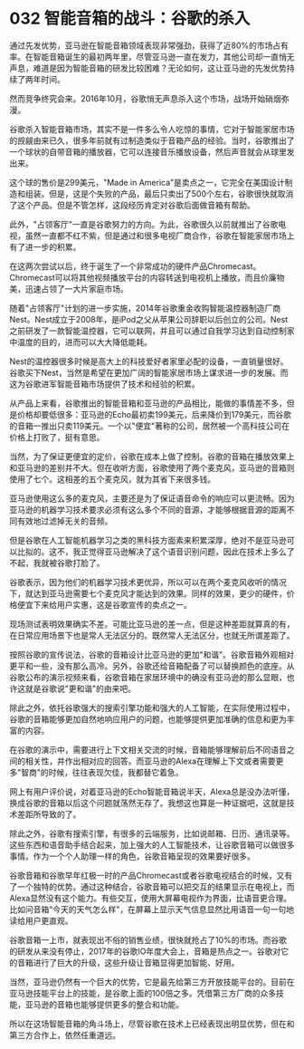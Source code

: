 # 032 智能音箱的战斗：谷歌的杀入

通过先发优势，亚马逊在智能音箱领域表现非常强劲，获得了近80%的市场占有率。在智能音箱诞生的最初两年里，尽管亚马逊一直在发力，其他公司却一直悄无声息，难道是因为智能音箱的研发比较困难？无论如何，这让亚马逊的先发优势持续了两年时间。

然而竞争终究会来。2016年10月，谷歌悄无声息杀入这个市场，战场开始硝烟弥漫。

谷歌杀入智能音箱市场，其实不是一件多么令人吃惊的事情，它对于智能家居市场的觊觎由来已久，很多年前就有过制造类似于音箱产品的经验。当时，谷歌推出了一个球状的自带音箱的播放器，它可以连接音乐播放设备，然后声音就会从球里发出来。

这个球的售价是299美元，"Made in
America"是卖点之一，它完全在美国设计制造和组装。但是，这是个失败的产品，最后只卖出了500个左右，谷歌很快就取消了这个产品。但是不管怎样，这段经历肯定对谷歌后面做音箱有帮助。

此外，"占领客厅"一直是谷歌努力的方向。为此，谷歌很久以前就推出了谷歌电视，虽然一直都不红不紫，但是通过和很多电视厂商合作，谷歌在智能家居市场上有了进一步的积累。

在这两次尝试以后，终于诞生了一个非常成功的硬件产品Chromecast。Chromecast可以将其他视频播放平台的内容转送到电视机上播放，而且价廉物美，迅速占领了一大片家庭市场。

随着"占领客厅"计划的进一步实施，2014年谷歌重金收购智能温控器制造厂商Nest。Nest成立于2008年，是iPod之父从苹果公司辞职以后创立的公司。Nest之前研发了一款智能温控器，它可以联网，并且可以通过自我学习达到自动控制家中温度的目的，进而可以大大降低能耗。

Nest的温控器很多时候是高大上的科技爱好者家里必配的设备，一直销量很好。谷歌买下Nest，当然是希望在更加广阔的智能家居市场上谋求进一步的发展。而这为谷歌进军智能音箱市场提供了技术和经验的积累。

从产品上来看，谷歌推出的智能音箱和亚马逊的产品相比，能做的事情差不多，但是价格却要低很多：亚马逊的Echo最初卖199美元，后来降价到179美元，而谷歌的音箱一推出只卖119美元。一个以"便宜"著称的公司，居然被一个高科技公司在价格上打败了，挺有意思。

当然，为了保证更便宜的定价，谷歌在成本上做了控制。谷歌的音箱在播放效果上和亚马逊的差别并不大。但在收听方面，谷歌使用了两个麦克风，亚马逊的音箱则使用了七个。这相差的五个麦克风，就为其省下来很多钱。

亚马逊使用这么多的麦克风，主要还是为了保证语音命令的响应可以更流畅。因为亚马逊的机器学习技术要求必须有这么多个不同的音源，才能够根据音源的距离不同有效地过滤掉无关的音频。

但是谷歌在人工智能机器学习之类的黑科技方面素来积累深厚，绝对不是亚马逊可以比拟的。这不，我正觉得亚马逊解决了这个语音识别问题，因此在技术上多么了不起，我就被谷歌打脸了。

谷歌表示，因为他们的机器学习技术更优异，所以可以在两个麦克风收听的情况下，就达到亚马逊需要七个麦克风才能达到的效果。同样的效果，更少的硬件，价格便宜下来给用户实惠，这是谷歌宣传的卖点之一。

现场测试表明效果确实不差。可能比亚马逊的差一点，但是这种差距就算真的有，在日常应用场景下也是常人无法区分的。既然常人无法区分，也就无所谓差距了。

按照谷歌的宣传说法，谷歌的音箱设计比亚马逊的更加"和谐"。谷歌音箱外观相对更平和一些，没有那么高冷。另外，谷歌还给音箱配备了可以替换颜色的底座。从谷歌公布的演示视频来看，谷歌音箱在家居环境中的确没有亚马逊的那么显眼，也许这就是谷歌说"更和谐"的由来吧。

除此之外，依托谷歌强大的搜索引擎功能和强大的人工智能，在实际使用过程中，谷歌的音箱能够更加自然地响应用户的问题，也能够提供更加准确的信息和更为丰富的内容。

在谷歌的演示中，需要进行上下文相关交流的时候，音箱能够理解前后不同语音之间的相关性，并作出相对应的回答。而亚马逊的Alexa在理解上下文或者需要更多"智商"的时候，往往表现欠佳，我都替它着急。

网上有用户评价说，对着亚马逊的Echo智能音箱说半天，Alexa总是没办法听懂，换成谷歌的音箱以后这个问题就荡然无存了。我想这也算是一种证据吧，这就是技术差距所导致的了。

除此之外，谷歌有搜索引擎，有很多的云端服务，比如说邮箱、日历、通讯录等。这些东西和语音助手结合起来，加上强大的人工智能技术，让谷歌音箱可以做很多事情。作为一个个人助理一样的角色，谷歌音箱呈现的效果要好很多。

谷歌音箱和谷歌早年红极一时的产品Chromecast或者谷歌电视结合的时候，又有了一个独特的优势。通过这种结合，谷歌音箱可以把交互的结果显示在电视上，而Alexa显然没有这个能力。有些交互，使用大屏幕电视作为界面，比语音更合理。比如问音箱"今天的天气怎么样"，在屏幕上显示天气信息显然比用语音一句一句地读给用户更直观。

谷歌音箱一上市，就表现出不俗的销售业绩，很快就抢占了10%的市场。而谷歌的研发从来没有停止，2017年的谷歌IO年度大会上，音箱是热点之一。谷歌对它的音箱进行了巨大的升级，这些升级让音箱显得更加智能、好用。

当然，亚马逊仍然有一个巨大的优势，它是最先给第三方开放技能平台的。目前在亚马逊技能平台上的技能，是谷歌上面的100倍之多。凭借第三方厂商的众多技能，亚马逊的音箱也能够提供更多的整合和功能。

所以在这场智能音箱的角斗场上，尽管谷歌在技术上已经表现出明显优势，但在和第三方合作上，依然任重道远。
